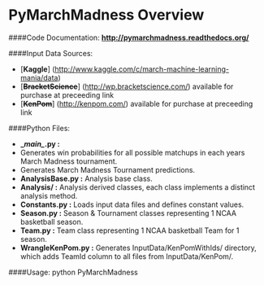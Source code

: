 PyMarchMadness Overview
=============

####Code Documentation:
**http://pymarchmadness.readthedocs.org/**

####Input Data Sources:
- [**Kaggle**] (http://www.kaggle.com/c/march-machine-learning-mania/data)
- [~~**BracketScience**~~] (http://wp.bracketscience.com/) available for purchase at preceeding link
- [~~**KenPom**~~] (http://kenpom.com/) available for purchase at preceeding link

####Python Files:
- **\__main\__.py :**
 - Generates win probabilities for all possible matchups in each years March Madness tournament.
 - Generates March Madness Tournament predictions.
- **AnalysisBase.py :** Analysis base class.
- **Analysis/ :** Analysis derived classes, each class implements a distinct analysis method.
- **Constants.py :** Loads input data files and defines constant values.
- **Season.py :** Season & Tournament classes representing 1 NCAA basketball season.
- **Team.py :** Team class representing 1 NCAA basketball Team for 1 season.
- **WrangleKenPom.py :** Generates InputData/KenPomWithIds/ directory, which adds TeamId column to all files from InputData/KenPom/.

####Usage:
    python PyMarchMadness
